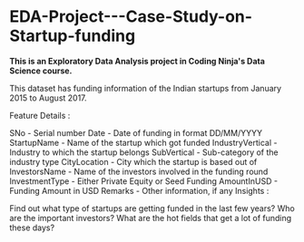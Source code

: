  # EDA-Project---Case-Study-on-Startup-funding   
                                                
                                                
**This is an Exploratory Data Analysis project in Coding Ninja's Data Science course.**

This dataset has funding information of the Indian startups from January 2015 to August 2017.

Feature Details :

SNo - Serial number
Date - Date of funding in format DD/MM/YYYY
StartupName - Name of the startup which got funded
IndustryVertical - Industry to which the startup belongs
SubVertical - Sub-category of the industry type
CityLocation - City which the startup is based out of
InvestorsName - Name of the investors involved in the funding round
InvestmentType - Either Private Equity or Seed Funding
AmountInUSD - Funding Amount in USD
Remarks - Other information, if any
Insights :

Find out what type of startups are getting funded in the last few years?
Who are the important investors?
What are the hot fields that get a lot of funding these days?
